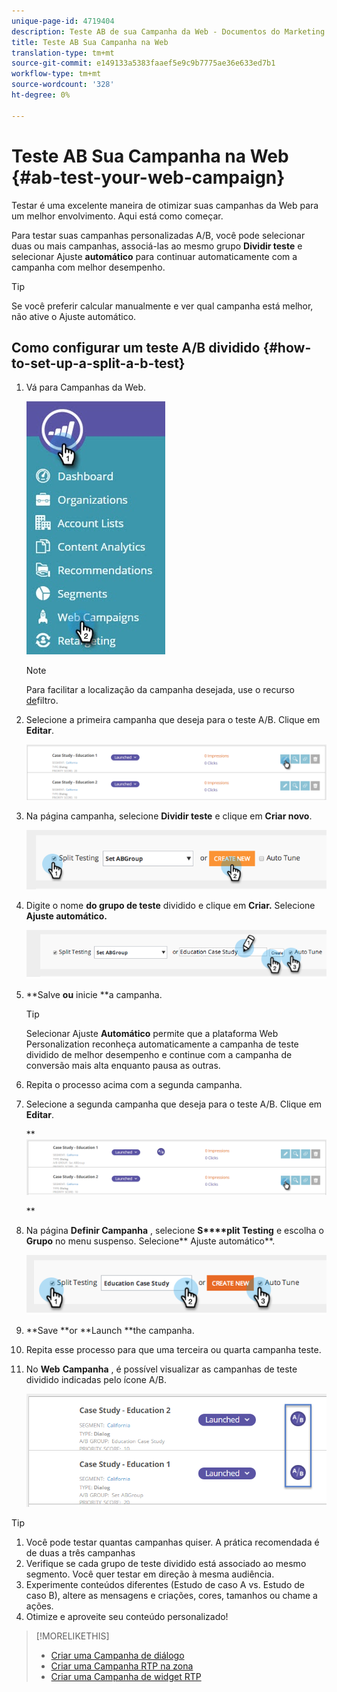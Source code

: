 ```yaml
---
unique-page-id: 4719404
description: Teste AB de sua Campanha da Web - Documentos do Marketing - Documentação do produto
title: Teste AB Sua Campanha na Web
translation-type: tm+mt
source-git-commit: e149133a5383faaef5e9c9b7775ae36e633ed7b1
workflow-type: tm+mt
source-wordcount: '328'
ht-degree: 0%

---
```



# Teste AB Sua Campanha na Web {#ab-test-your-web-campaign}

Testar é uma excelente maneira de otimizar suas campanhas da Web para um melhor envolvimento. Aqui está como começar.

Para testar suas campanhas personalizadas A/B, você pode selecionar duas ou mais campanhas, associá-las ao mesmo grupo **Dividir teste** e selecionar Ajuste **automático** para continuar automaticamente com a campanha com melhor desempenho.

>[!TIP]
>
>Se você preferir calcular manualmente e ver qual campanha está melhor, não ative o Ajuste automático.

## Como configurar um teste A/B dividido {#how-to-set-up-a-split-a-b-test}

1. Vá para Campanhas da Web.

   ![](assets/web-campaigns-hand-2.jpg)

   >[!NOTE]
   >
   >Para facilitar a localização da campanha desejada, use o recurso [de](filter-web-campaigns.md)filtro.

1. Selecione a primeira campanha que deseja para o teste A/B. Clique em **Editar**.

   ![](assets/image2016-11-4-13-3a46-3a37.png)

1. Na página campanha, selecione **Dividir teste** e clique em **Criar novo**.

   ![](assets/image2014-11-26-16-3a47-3a18.png)

1. Digite o nome **do grupo de teste** dividido e clique em **Criar.** Selecione **Ajuste automático.**

   ![](assets/image2014-11-26-16-3a52-3a24.png)

1. **Salve **ou** inicie **a campanha.

   >[!TIP]
   >
   >Selecionar Ajuste **Automático** permite que a plataforma Web Personalization reconheça automaticamente a campanha de teste dividido de melhor desempenho e continue com a campanha de conversão mais alta enquanto pausa as outras.

1. Repita o processo acima com a segunda campanha.
1. Selecione a segunda campanha que deseja para o teste A/B. Clique em **Editar**.

   ** ![](assets/image2016-11-4-13-3a51-3a39.png)

   **

1. Na página **Definir Campanha** , selecione **S****plit Testing** e escolha o **Grupo** no menu suspenso. Selecione** Ajuste automático**.

   ![](assets/image2014-11-26-17-3a2-3a17.png)

1. **Save **or **Launch **the campanha.
1. Repita esse processo para que uma terceira ou quarta campanha teste.
1. No **Web** **Campanha** , é possível visualizar as campanhas de teste dividido indicadas pelo ícone A/B.

   ![](assets/image2016-11-4-13-3a55-3a5.png)

>[!TIP]
>
>1. Você pode testar quantas campanhas quiser. A prática recomendada é de duas a três campanhas
>1. Verifique se cada grupo de teste dividido está associado ao mesmo segmento. Você quer testar em direção à mesma audiência.
>1. Experimente conteúdos diferentes (Estudo de caso A vs. Estudo de caso B), altere as mensagens e criações, cores, tamanhos ou chame a ações.
>1. Otimize e aproveite seu conteúdo personalizado!

>



>[!MORELIKETHIS]
>
>* [Criar uma Campanha de diálogo](create-a-new-dialog-web-campaign.md)
>* [Criar uma Campanha RTP na zona](create-a-new-in-zone-web-campaign.md)
>* [Criar uma Campanha de widget RTP](create-a-new-widget-web-campaign.md)

>



